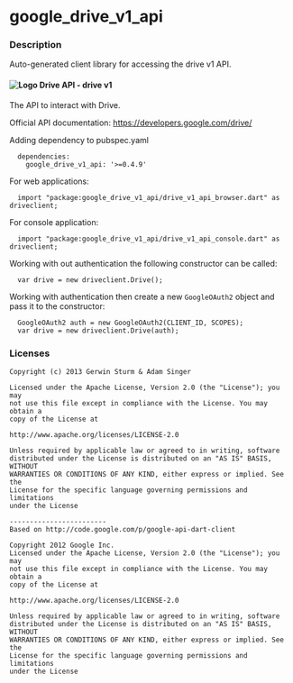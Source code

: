 # google_drive_v1_api

### Description

Auto-generated client library for accessing the drive v1 API.

#### ![Logo](https://ssl.gstatic.com/docs/doclist/images/drive_icon_16.png) Drive API - drive v1

The API to interact with Drive.

Official API documentation: https://developers.google.com/drive/

Adding dependency to pubspec.yaml

```
  dependencies:
    google_drive_v1_api: '>=0.4.9'
```

For web applications:

```
  import "package:google_drive_v1_api/drive_v1_api_browser.dart" as driveclient;
```

For console application:

```
  import "package:google_drive_v1_api/drive_v1_api_console.dart" as driveclient;
```

Working with out authentication the following constructor can be called:

```
  var drive = new driveclient.Drive();
```

Working with authentication then create a new `GoogleOAuth2` object and pass it to the constructor:


```
  GoogleOAuth2 auth = new GoogleOAuth2(CLIENT_ID, SCOPES);
  var drive = new driveclient.Drive(auth);
```

### Licenses

```
Copyright (c) 2013 Gerwin Sturm & Adam Singer

Licensed under the Apache License, Version 2.0 (the "License"); you may 
not use this file except in compliance with the License. You may obtain a 
copy of the License at

http://www.apache.org/licenses/LICENSE-2.0

Unless required by applicable law or agreed to in writing, software
distributed under the License is distributed on an "AS IS" BASIS, WITHOUT
WARRANTIES OR CONDITIONS OF ANY KIND, either express or implied. See the
License for the specific language governing permissions and limitations 
under the License

------------------------
Based on http://code.google.com/p/google-api-dart-client

Copyright 2012 Google Inc.
Licensed under the Apache License, Version 2.0 (the "License"); you may 
not use this file except in compliance with the License. You may obtain a
copy of the License at

http://www.apache.org/licenses/LICENSE-2.0

Unless required by applicable law or agreed to in writing, software
distributed under the License is distributed on an "AS IS" BASIS, WITHOUT
WARRANTIES OR CONDITIONS OF ANY KIND, either express or implied. See the
License for the specific language governing permissions and limitations 
under the License

```
